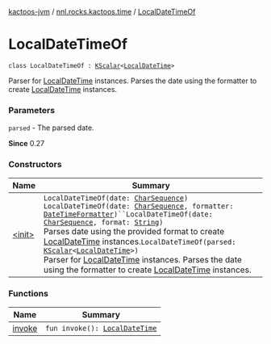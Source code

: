 [kactoos-jvm](../../index.md) / [nnl.rocks.kactoos.time](../index.md) / [LocalDateTimeOf](./index.md)

# LocalDateTimeOf

`class LocalDateTimeOf : `[`KScalar`](../../nnl.rocks.kactoos/-k-scalar.md)`<`[`LocalDateTime`](http://docs.oracle.com/javase/8/docs/api/java/time/LocalDateTime.html)`>`

Parser for [LocalDateTime](http://docs.oracle.com/javase/8/docs/api/java/time/LocalDateTime.html) instances.
Parses the date using the formatter to create
[LocalDateTime](http://docs.oracle.com/javase/8/docs/api/java/time/LocalDateTime.html) instances.

### Parameters

`parsed` - The parsed date.

**Since**
0.27

### Constructors

| Name | Summary |
|---|---|
| [&lt;init&gt;](-init-.md) | `LocalDateTimeOf(date: `[`CharSequence`](https://kotlinlang.org/api/latest/jvm/stdlib/kotlin/-char-sequence/index.html)`)`<br>`LocalDateTimeOf(date: `[`CharSequence`](https://kotlinlang.org/api/latest/jvm/stdlib/kotlin/-char-sequence/index.html)`, formatter: `[`DateTimeFormatter`](http://docs.oracle.com/javase/8/docs/api/java/time/format/DateTimeFormatter.html)`)``LocalDateTimeOf(date: `[`CharSequence`](https://kotlinlang.org/api/latest/jvm/stdlib/kotlin/-char-sequence/index.html)`, format: `[`String`](https://kotlinlang.org/api/latest/jvm/stdlib/kotlin/-string/index.html)`)`<br>Parses date using the provided format to create [LocalDateTime](http://docs.oracle.com/javase/8/docs/api/java/time/LocalDateTime.html) instances.`LocalDateTimeOf(parsed: `[`KScalar`](../../nnl.rocks.kactoos/-k-scalar.md)`<`[`LocalDateTime`](http://docs.oracle.com/javase/8/docs/api/java/time/LocalDateTime.html)`>)`<br>Parser for [LocalDateTime](http://docs.oracle.com/javase/8/docs/api/java/time/LocalDateTime.html) instances. Parses the date using the formatter to create [LocalDateTime](http://docs.oracle.com/javase/8/docs/api/java/time/LocalDateTime.html) instances. |

### Functions

| Name | Summary |
|---|---|
| [invoke](invoke.md) | `fun invoke(): `[`LocalDateTime`](http://docs.oracle.com/javase/8/docs/api/java/time/LocalDateTime.html) |
